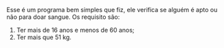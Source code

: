 Esse é um programa bem simples que fiz, ele verifica se alguém é apto ou não para doar sangue.
Os requisito são:
1. Ter mais de 16 anos e menos de 60 anos;
2. Ter mais que 51 kg.
